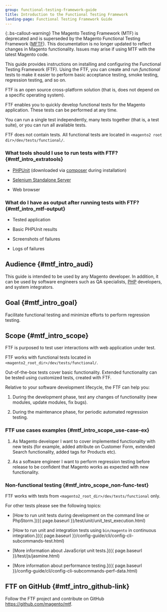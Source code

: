```yaml
---
group: functional-testing-framework-guide
title: Introduction to the Functional Testing Framework
landing-page: Functional Testing Framework Guide
---
```


{:.bs-callout-warning}
The Magento Testing Framework (MTF) is deprecated and is superseded by the Magento Functional Testing Framework ([MFTF][]).
This documentation is no longer updated to reflect changes in Magento functionality. Issues may arise if using MTF with the latest Magento code.

This guide provides instructions on installing and configuring the Functional Testing Framework (FTF). Using the FTF, you can create and run *functional* tests to make it easier to perform basic acceptance testing, smoke testing, regression testing, and so on.

FTF is an open source cross-platform solution (that is, does not depend on a specific operating system).

FTF enables you to quickly develop functional tests for the Magento application. These tests can be performed at any time.

You can run a single test independently, many tests together (that is, a test suite), or you can run all available tests.

FTF does not contain tests. All functional tests are located in `<magento2 root dir>/dev/tests/functional/`.

### What tools should I use to run tests with FTF? {#mtf_intro_extratools}

-  [PHPUnit][] (downloaded via [composer](https://glossary.magento.com/composer) during installation)

-  [Selenium Standalone Server][]

-  Web browser

### What do I have as output after running tests with FTF? {#mtf_intro_mtf-output}

-  Tested application

-  Basic PHPUnit results

-  Screenshots of failures

-  Logs of failures

## Audience {#mtf_intro_audi}

This guide is intended to be used by any Magento developer. In addition, it can be used by software engineers such as QA specialists, [PHP](https://glossary.magento.com/php) developers, and system integrators.

## Goal {#mtf_intro_goal}

Facilitate functional testing and minimize efforts to perform
regression testing.

## Scope {#mtf_intro_scope}

FTF is purposed to test user interactions with web application under
test.

FTF works with functional tests located in
`<magento2_root_dir>/dev/tests/functional/`.

Out-of-the-box tests cover basic functionality. Extended functionality
can be tested using customized tests, created with FTF.

Relative to your software development lifecycle, the FTF can help you:

1. During the development phase, test any changes of functionality (new modules, update modules, fix bugs).

1. During the maintenance phase, for periodic automated regression testing.

### FTF use cases examples {#mtf_intro_scope_use-case-ex}

1. As Magento developer I want to cover implemented functionality with new tests (for example, added attribute on Customer Form, extended Search functionality, added tags for Products etc).

1. As a software engineer I want to perform regression testing before release to be confident that Magento works as expected with new functionality.

### Non-functional testing {#mtf_intro_scope_non-func-test}

FTF works with tests from `<magento2_root_dir>/dev/tests/functional` only.

For other tests please see the following topics:

-  [How to run unit tests during development on the command line or PhpStorm.]({{ page.baseurl }}/test/unit/unit_test_execution.html)

-  [How to run unit and integration tests using `bin/magento` in continuous integration.]({{ page.baseurl }}/config-guide/cli/config-cli-subcommands-test.html)

-  [More information about JavaScript unit tests.]({{ page.baseurl }}/test/js/jasmine.html)

-  [More information about performance testing.]({{ page.baseurl }}/config-guide/cli/config-cli-subcommands-perf-data.html)

## FTF on GitHub {#mtf_intro_github-link}

Follow the FTF project and contribute on GitHub
<https://github.com/magento/mtf>.

[Selenium Standalone Server]: http://www.seleniumhq.org/download/
[PHPUnit]: https://phpunit.de/
[MFTF]: https://devdocs.magento.com/mftf/docs/introduction.html
